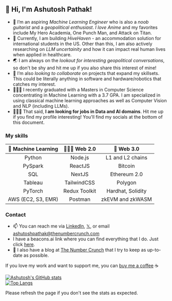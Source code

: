 ## 👋 Hi, I'm Ashutosh Pathak!
- 👀 I’m an aspiring *Machine Learning Engineer* who is also a *noob guitarist* and a *geopolitical enthusiast*. *I love Anime* and my favorites include My Hero Academia, One Punch Man, and Attack on Titan.
- 🌱 Currently, I am building *HiveHaven* - an accommodation solution for international students in the US. Other than this, I am also actively researching on *LLM uncertainity* and how it can impact real human lives when applied in healthcare.
- 🌏 I am always on the *lookout for interesting geopolitical conversations*, so don't be shy and hit me up if you also share this interest of mine!
- 💞️ I’m also *looking to collaborate* on projects that expand my skillsets. This could be literally anything in software and hardware/robotics that catches my interest.
- 👨🏽‍🎓 I recently graduated with a Masters in Computer Science concentrating in Machine Learning with a 3.7 GPA. I am specialized in using classical machine learning approaches as well as Computer Vision and NLP (including LLMs).
- 👨🏽‍💻 That said, **I am looking for jobs in Data and AI domains**. Hit me up if you find my profile interesting! You'll find my socials at the bottom of this document.

### My skills

| 🤖 Machine Learning | 👨🏽‍💻 Web 2.0     | 🔗 Web 3.0       |
| :---------------: | :--------------: | :--------------: |
| Python            | Node.js          | L1 and L2 chains |
| PySpark           | ReactJS          | Bitcoin          |
| SQL               | NextJS           | Ethereum 2.0     |
| Tableau           | TailwindCSS      | Polygon          |
| PyTorch           | Redux Toolkit    | Hardhat, Solidity|
| AWS (EC2, S3, EMR)| Postman          | zkEVM and zkWASM |

### Contact
- 📫 You can reach me via [LinkedIn](https://www.linkedin.com/in/pathak-ash/), [𝕏](https://twitter.com/4shutoshPathak), or email [ashutoshpathak@thenumbercrunch.com](mailto:ashutoshpathak@thenumbercrunch.com)
- I have a beacons.ai link where you can find everything that I do. Just click [here](beacons.ai/ashutosh_pathak).
- 📝 I also have a blog at [The Number Crunch](https://thenumbercrunch.com/) that I try to keep as up-to-date as possible.

If you love my work and want to support me, you can [buy me a coffee](https://www.buymeacoffee.com/ashutosh_pathak) ☕️

[![Ashutosh's GitHub stats](https://github-readme-stats.vercel.app/api?username=pathak-ashutosh&show_icons=true&theme=transparent)](https://github.com/anuraghazra/github-readme-stats)  
[![Top Langs](https://github-readme-stats.vercel.app/api/top-langs/?username=pathak-ashutosh&layout=compact&theme=transparent)](https://github.com/anuraghazra/github-readme-stats)  

Please refresh the page if you don't see the stats as expected.  

<!---
pathak-ashutosh/pathak-ashutosh is a ✨ special ✨ repository because its `README.md` (this file) appears on your GitHub profile.
You can click the Preview link to take a look at your changes.
--->
